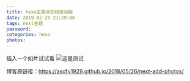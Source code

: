```yaml
---
title: hexo主题添加相册功能
date: 2019-02-25 21:29:08
tags: next主题
password:
cotegories: hexo
photos: 
---
```

插入一个如片试试看
![这是测试](效果图.gif)

博客原链接：https://asdfv1929.github.io/2018/05/26/next-add-photos/
